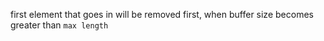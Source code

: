 first element that goes in will be removed first, when buffer size becomes greater than `max length`
